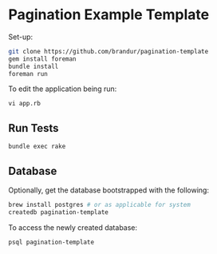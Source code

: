 # Pagination Example Template

Set-up:

``` bash
git clone https://github.com/brandur/pagination-template
gem install foreman
bundle install
foreman run
```

To edit the application being run:

```
vi app.rb
```

## Run Tests

```
bundle exec rake
```

## Database

Optionally, get the database bootstrapped with the following:

``` bash
brew install postgres # or as applicable for system
createdb pagination-template
```

To access the newly created database:

```
psql pagination-template
```
